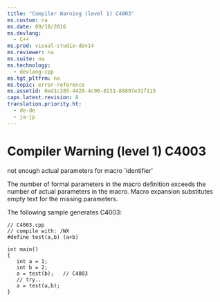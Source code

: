 ```yaml
---
title: "Compiler Warning (level 1) C4003"
ms.custom: na
ms.date: 09/18/2016
ms.devlang: 
  - C++
ms.prod: visual-studio-dev14
ms.reviewer: na
ms.suite: na
ms.technology: 
  - devlang-cpp
ms.tgt_pltfrm: na
ms.topic: error-reference
ms.assetid: 0ed1c285-4428-4c90-8131-86897e31f115
caps.latest.revision: 8
translation.priority.ht: 
  - de-de
  - ja-jp
---
```

# Compiler Warning (level 1) C4003
not enough actual parameters for macro 'identifier'  
  
 The number of formal parameters in the macro definition exceeds the number of actual parameters in the macro. Macro expansion substitutes empty text for the missing parameters.  
  
 The following sample generates C4003:  
  
```  
// C4003.cpp  
// compile with: /WX  
#define test(a,b) (a+b)  
  
int main()  
{  
   int a = 1;  
   int b = 2;  
   a = test(b);   // C4003  
   // try..  
   a = test(a,b);  
}  
```